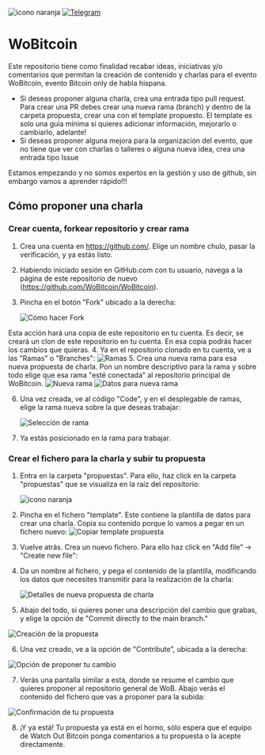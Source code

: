
![icono naranja](https://user-images.githubusercontent.com/58108487/195281571-e7d4f189-c391-483c-9cb3-fc73a2aa1d63.png)
[![Telegram](https://img.shields.io/badge/chat-telegram-brightgreen)](https://t.me/WoBitcoin)

# WoBitcoin
Este repositorio tiene como finalidad recabar ideas, iniciativas y/o comentarios que permitan la creación de contenido y charlas para el evento WoBitcoin, evento Bitcoin only de habla hispana.

- Si deseas proponer alguna charla, crea una entrada tipo pull request. Para crear una PR debes crear una nueva rama (branch) y dentro de la carpeta propuesta, crear una con el template propuesto. El template es solo una guía mínima si quieres adicionar información, mejorarlo o cambiarlo, adelante!
- Si deseas proponer alguna mejora para la organización del evento, que no tiene que ver con charlas o talleres o alguna nueva idea, crea una entrada tipo Issue

Estamos empezando y no somos expertos en la gestión y uso de github, sin embargo vamos a aprender rápido!!!

## Cómo proponer una charla

### Crear cuenta, forkear repositorio y crear rama
1. Crea una cuenta en <a href="https://github.com/">https://github.com/</a>. Elige un nombre chulo, pasar la verificación, y ya estás listo.
2. Habiendo iniciado sesión en GitHub.com con tu usuario, navega a la página de este repositorio de nuevo (https://github.com/WoBitcoin/WoBitcoin).
3. Pincha en el botón "Fork" ubicado a la derecha:

   ![Cómo hacer Fork](/assets/guide/fork.png?raw=true "Cómo hacer Fork")
 
  Esta acción hará una copia de este repositorio en tu cuenta. Es decir, se creará un clon de este repositorio en tu cuenta. En esa copia podrás hacer los cambios que quieras.
4. Ya en el repositorio clonado en tu cuenta, ve a las "Ramas" o "Branches":
   ![Ramas](/assets/guide/branches.png?raw=true "Ramas")
5. Crea una nueva rama para esa nueva propuesta de charla. Pon un nombre descriptivo para la rama y sobre todo elige que esa rama "esté conectada" al repositorio principal de WoBitcoin.
   ![Nueva rama](/assets/guide/newBranch.png?raw=true "Nueva rama")
   ![Datos para nueva rama](/assets/guide/branchDetails.png?raw=true "Datos para nueva rama")

6. Una vez creada, ve al código "Code", y en el desplegable de ramas, elige la rama nueva sobre la que deseas trabajar:

   ![Selección de rama](/assets/guide/selectBranch.png?raw=true "Selección de rama")
  
 7. Ya estás posicionado en la rama para trabajar.

### Crear el fichero para la charla y subir tu propuesta

1. Entra en la carpeta "propuestas". Para ello, haz click en la carpeta "propuestas" que se visualiza en la raíz del repositorio:

   ![icono naranja](/assets/guide/proposalFolder.png?raw=true "Carpeta propuestas")
 2. Pincha en el fichero "template". Este contiene la plantilla de datos para crear una charla. Copia su contenido porque lo vamos a pegar en un fichero nuevo:
   ![Copiar template propuesta](/assets/guide/copyTemplate.png?raw=true "Copiar template propuesta")
3. Vuelve atrás. Crea un nuevo fichero. Para ello haz click en "Add file" -> "Create new file":

4. Da un nombre al fichero, y pega el contenido de la plantilla, modificando los datos que necesites transmitir para la realización de la charla:

   ![Detalles de nueva propuesta de charla](/assets/guide/newTalk.png?raw=true "Detalles de nueva propuesta de charla")

5. Abajo del todo, si quieres poner una descripción del cambio que grabas, y elige la opción de "Commit directly to the main branch." 

  ![Creación de la propuesta](/assets/guide/newCommit.png?raw=true "Creación de la nueva propuesta")

6. Una vez creado, ve a la opción de "Contribute", ubicada a la derecha:

  ![Opción de proponer tu cambio](/assets/guide/newPullRequest.png?raw=true "Opción de proponer tu cambio")

7. Verás una pantalla similar a esta, donde se resume el cambio que quieres proponer al repositorio general de WoB. Abajo verás el contenido del fichero que vas a proponer para la subida:

  ![Confirmación de tu propuesta](/assets/guide/confirmPullRequest.png?raw=true "Confirmación de tu propuesta")

8. ¡Y ya está! Tu propuesta ya está en el horno, sólo espera que el equipo de Watch Out Bitcoin ponga comentarios a tu propuesta o la acepte directamente.


